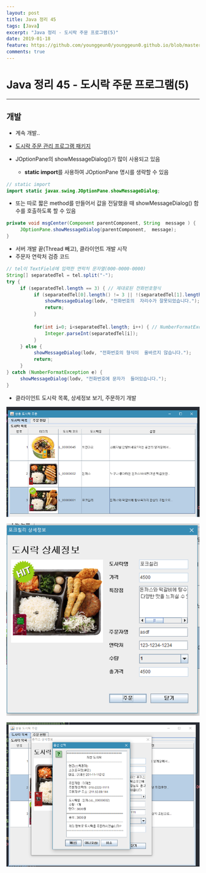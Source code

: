 ```yaml
---
layout: post
title: Java 정리 45
tags: [Java]
excerpt: "Java 정리 - 도시락 주문 프로그램(5)"
date: 2019-01-18
feature: https://github.com/younggeun0/younggeun0.github.io/blob/master/_posts/img/java/JavaImageFeature.png?raw=true
comments: true
---
```

 
# Java 정리 45 - 도시락 주문 프로그램(5)

---


## 개발

* 계속 개발..
* [도시락 주문 관리 프로그램 패키지](https://github.com/younggeun0/SSangYoung/tree/master/dev/workspace/lunch_prj/src/kr/co/sist/lunch)

* JOptionPane의 showMessageDialog()가 많이 사용되고 있음
  * **static import**를 사용하여 JOptionPane 명시를 생략할 수 있음

```java
// static import
import static javax.swing.JOptionPane.showMessageDialog; 
```

* 또는 따로 짧은 method를 만들어서 값을 전달했을 때 showMessageDialog() 함수를 호출하도록 할 수 있음

```java
private void msgCenter(Component parentComponent, String  message ) {
     JOptionPane.showMessageDialog(parentComponent,  message);
}
```

* 서버 개발 끝(Thread 빼고), 클라이언트 개발 시작
* 주문자 연락처 검증 코드

```java
// tel이 TextField에 입력한 연락처 문자열(000-0000-0000)
String[] separatedTel = tel.split("-");
try {
     if (separatedTel.length == 3) { // 제대로된 전화번호형식
          if (separatedTel[0].length() != 3 || !(separatedTel[1].length() > 2 &&  separatedTel[1].length()<5) || separatedTel[2].length() != 4) {
              showMessageDialog(lodv, "전화번호의  자리수가 잘못되었습니다.");
              return;
          }
          
          for(int i=0; i<separatedTel.length; i++) { // NumberFormatException 있는지
              Integer.parseInt(separatedTel[i]);
          }
     } else {
          showMessageDialog(lodv, "전화번호의 형식이  올바르지 않습니다.");
          return;
     }
} catch (NumberFormatException e) {
     showMessageDialog(lodv, "전화번호에 문자가  들어있습니다.");
}
```

* 클라이언트 도시락 목록, 상세정보 보기, 주문하기 개발

![01](https://github.com/younggeun0/younggeun0.github.io/blob/master/_posts/img/java/45/01.png?raw=true)

![02](https://github.com/younggeun0/younggeun0.github.io/blob/master/_posts/img/java/45/02.png?raw=true)

![03](https://github.com/younggeun0/younggeun0.github.io/blob/master/_posts/img/java/45/03.png?raw=true)
